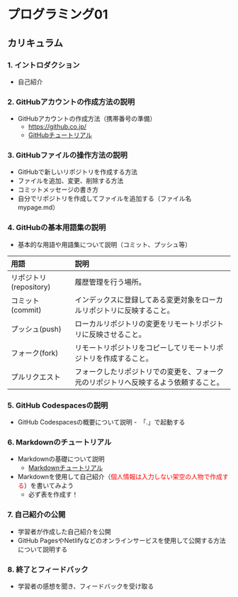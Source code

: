 # プログラミング01

## カリキュラム

### 1. イントロダクション
   - 自己紹介

### 2. GitHubアカウントの作成方法の説明
   - GitHubアカウントの作成方法（携帯番号の準備）
      - https://github.co.jp/ 
      - [GitHubチュートリアル](https://docs.github.com/ja/get-started/quickstart/hello-world)

### 3. GitHubファイルの操作方法の説明
   - GitHubで新しいリポジトリを作成する方法
   - ファイルを追加、変更、削除する方法
   - コミットメッセージの書き方
   - 自分でリポジトリを作成してファイルを追加する（ファイル名 mypage.md）

### 4. GitHubの基本用語集の説明
   - 基本的な用語や用語集について説明（コミット、プッシュ等）  

|用語|説明|
|:--|:--|
|リポジトリ(repository)|履歴管理を行う場所。|
|コミット(commit)|インデックスに登録してある変更対象をローカルリポジトリに反映すること。|
|プッシュ(push)|ローカルリポジトリの変更をリモートリポジトリに反映させること。|
|フォーク(fork)|リモートリポジトリをコピーしてリモートリポジトリを作成すること。|
|プルリクエスト|フォークしたリポジトリでの変更を、フォーク元のリポジトリへ反映するよう依頼すること。|

### 5. GitHub Codespacesの説明
   - GitHub Codespacesの概要について説明
      -　「.」で起動する 

### 6. Markdownのチュートリアル
   - Markdownの基礎について説明
      - [Markdownチュートリアル](https://ai-inter1.com/markdown/)
   - Markdownを使用して自己紹介（<font color="red">個人情報は入力しない架空の人物で作成する</font>）を書いてみよう
      - 必ず表を作成す！

### 7. 自己紹介の公開
   - 学習者が作成した自己紹介を公開
   - GitHub PagesやNetlifyなどのオンラインサービスを使用して公開する方法について説明する

### 8. 終了とフィードバック
   - 学習者の感想を聞き、フィードバックを受け取る
